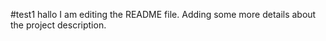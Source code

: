 #test1
hallo 
I am editing the README file. Adding some more details about the project description.
